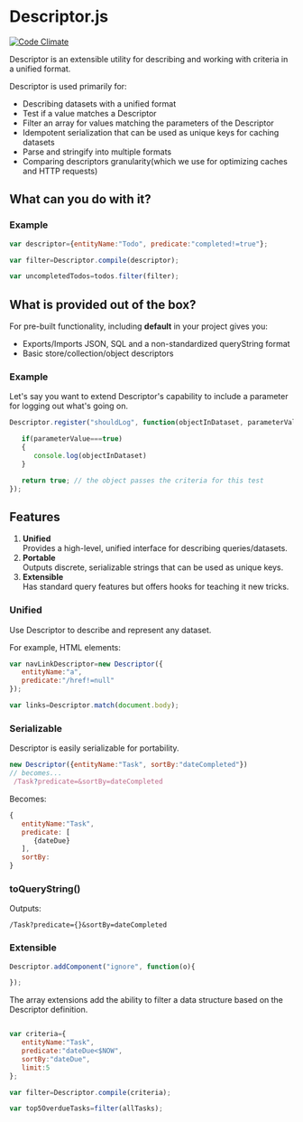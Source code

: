 # Descriptor.js
[![Code Climate](https://img.shields.io/codeclimate/coverage/github/triAGENS/ashikawa-core.svg?maxAge=2592000)](https://codeclimate.com/github/collinbrewer/descriptor)

Descriptor is an extensible utility for describing and working with criteria in a unified format.

Descriptor is used primarily for:
- Describing datasets with a unified format
- Test if a value matches a Descriptor
- Filter an array for values matching the parameters of the Descriptor
- Idempotent serialization that can be used as unique keys for caching datasets
- Parse and stringify into multiple formats
- Comparing descriptors granularity(which we use for optimizing caches and HTTP requests)

## What can you do with it?

### Example
```javascript
var descriptor={entityName:"Todo", predicate:"completed!=true"};

var filter=Descriptor.compile(descriptor);

var uncompletedTodos=todos.filter(filter);
```

## What is provided out of the box?
For pre-built functionality, including **default** in your project gives you:

- Exports/Imports JSON, SQL and a non-standardized queryString format
- Basic store/collection/object descriptors

### Example
Let's say you want to extend Descriptor's capability to include a parameter for logging out what's going on.

```javascript
Descriptor.register("shouldLog", function(objectInDataset, parameterValue){

   if(parameterValue===true)
   {
      console.log(objectInDataset)
   }

   return true; // the object passes the criteria for this test
});
```

## Features

1. **Unified**  
Provides a high-level, unified interface for describing queries/datasets.
2. **Portable**  
Outputs discrete, serializable strings that can be used as unique keys.
3. **Extensible**  
Has standard query features but offers hooks for teaching it new tricks.

### Unified
Use Descriptor to describe and represent any dataset.

For example, HTML elements:

```javascript
var navLinkDescriptor=new Descriptor({
   entityName:"a",
   predicate:"/href!=null"
});

var links=Descriptor.match(document.body);
```


### Serializable
Descriptor is easily serializable for portability.

```javascript
new Descriptor({entityName:"Task", sortBy:"dateCompleted"})
// becomes...
 /Task?predicate=&sortBy=dateCompleted
```

Becomes:
```javascript
{
   entityName:"Task",
   predicate: [
      {dateDue}
   ],
   sortBy:
}
```

### toQueryString()

Outputs:

    /Task?predicate={}&sortBy=dateCompleted


### Extensible

```javascript
Descriptor.addComponent("ignore", function(o){

});
```


The array extensions add the ability to filter a data structure based on the Descriptor definition.

```javascript

var criteria={
   entityName:"Task",
   predicate:"dateDue<$NOW",
   sortBy:"dateDue",
   limit:5
};

var filter=Descriptor.compile(criteria);

var top5OverdueTasks=filter(allTasks);
```
